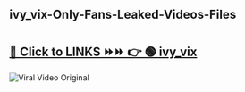 
 ## ivy_vix-Only-Fans-Leaked-Videos-Files

# <h2><a href="https://mediaupload.pro?ivy_vix">🔗 Click to LINKS ⏩⏩ 👉 🟢 ivy_vix </a></h2>

<a href="https://mediaupload.pro?ivy_vix" rel="nofollow" data-target="animated-image.originalLink"><img src="https://i.ibb.co.com/xMMVF88/686577567.gif" alt="Viral Video Original" style="max-width: 100%; display: inline-block;" data-target="animated-image.originalImage"></a>